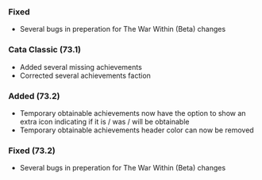 <p><h3>Fixed</h3></p>
<ul>
<li>Several bugs in preperation for The War Within (Beta) changes</li>
</ul>
<p><h3>Cata Classic (73.1)</h3></p>
<ul>
<li>Added several missing achievements</li>
<li>Corrected several achievements faction</li>
</ul>
<p><h3>Added (73.2)</h3></p>
<ul>
<li>Temporary obtainable achievements now have the option to show an extra icon indicating if it is / was / will be obtainable</li>
<li>Temporary obtainable achievements header color can now be removed</li>
</ul>
<p><h3>Fixed (73.2)</h3></p>
<ul>
<li>Several bugs in preperation for The War Within (Beta) changes</li>
</ul>